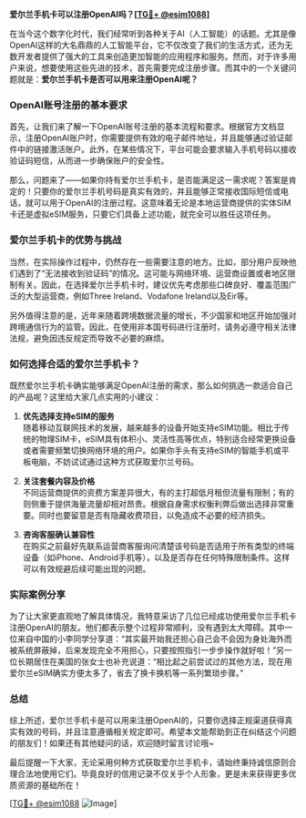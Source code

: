 **爱尔兰手机卡可以注册OpenAI吗？[[TG💪+ @esim1088](https://t.me/s/esim1088)]**

在当今这个数字化时代，我们经常听到各种关于AI（人工智能）的话题。尤其是像OpenAI这样的大名鼎鼎的人工智能平台，它不仅改变了我们的生活方式，还为无数开发者提供了强大的工具来创造更加智能的应用程序和服务。然而，对于许多用户来说，想要使用这些先进的技术，首先需要完成注册步骤。而其中的一个关键问题就是：**爱尔兰手机卡是否可以用来注册OpenAI呢？**

### OpenAI账号注册的基本要求

首先，让我们来了解一下OpenAI账号注册的基本流程和要求。根据官方文档显示，注册OpenAI账户时，你需要提供有效的电子邮件地址，并且能够通过验证邮件中的链接激活账户。此外，在某些情况下，平台可能会要求输入手机号码以接收验证码短信，从而进一步确保账户的安全性。

那么，问题来了——如果你持有爱尔兰手机卡，是否能满足这一需求呢？答案是肯定的！只要你的爱尔兰手机号码是真实有效的，并且能够正常接收国际短信或电话，就可以用于OpenAI的注册过程。这意味着无论是本地运营商提供的实体SIM卡还是虚拟eSIM服务，只要它们具备上述功能，就完全可以胜任这项任务。

### 爱尔兰手机卡的优势与挑战

当然，在实际操作过程中，仍然存在一些需要注意的地方。比如，部分用户反映他们遇到了“无法接收到验证码”的情况。这可能与网络环境、运营商设置或者地区限制有关。因此，在选择爱尔兰手机卡时，建议优先考虑那些口碑良好、覆盖范围广泛的大型运营商，例如Three Ireland、Vodafone Ireland以及Eir等。

另外值得注意的是，近年来随着跨境数据流量的增长，不少国家和地区开始加强对跨境通信行为的监管。因此，在使用非本国号码进行注册时，请务必遵守相关法律法规，避免因违反规定而导致不必要的麻烦。

### 如何选择合适的爱尔兰手机卡？

既然爱尔兰手机卡确实能够满足OpenAI注册的需求，那么如何挑选一款适合自己的产品呢？这里给大家几点实用的小建议：

1. **优先选择支持eSIM的服务**  
   随着移动互联网技术的发展，越来越多的设备开始支持eSIM功能。相比于传统的物理SIM卡，eSIM具有体积小、灵活性高等优点，特别适合经常更换设备或者需要频繁切换网络环境的用户。如果你手头有支持eSIM的智能手机或平板电脑，不妨试试通过这种方式获取爱尔兰号码。

2. **关注套餐内容及价格**  
   不同运营商提供的资费方案差异很大，有的主打超低月租但流量有限制；有的则侧重于提供海量流量却相对昂贵。根据自身需求权衡利弊后做出选择非常重要。同时也要留意是否有隐藏收费项目，以免造成不必要的经济损失。

3. **咨询客服确认兼容性**  
   在购买之前最好先联系运营商客服询问清楚该号码是否适用于所有类型的终端设备（如iPhone、Android手机等），以及是否存在任何特殊限制条件。这样可以有效规避后续可能出现的问题。

### 实际案例分享

为了让大家更直观地了解具体情况，我特意采访了几位已经成功使用爱尔兰手机卡注册OpenAI的朋友。他们都表示整个过程非常顺利，没有遇到太大障碍。其中一位来自中国的小李同学分享道：“其实最开始我还担心自己会不会因为身处海外而被系统屏蔽掉，后来发现完全不用担心，只要按照指引一步步操作就好啦！”另一位长期居住在美国的张女士也补充说道：“相比起之前尝试过的其他方法，现在用爱尔兰eSIM确实方便太多了，省去了换卡换机等一系列繁琐步骤。”

### 总结

综上所述，爱尔兰手机卡是可以用来注册OpenAI的，只要你选择正规渠道获得真实有效的号码，并且注意遵循相关规定即可。希望本文能帮助到正在纠结这个问题的朋友们！如果还有其他疑问的话，欢迎随时留言讨论哦~

最后提醒一下大家，无论采用何种方式获取爱尔兰手机卡，请始终秉持诚信原则合理合法地使用它们。毕竟良好的信用记录不仅关乎个人形象，更是未来获得更多优质资源的基础所在！

[[TG💪+ @esim1088](https://t.me/s/esim1088) ![Image](https://i.postimg.cc/4NQfJmqS/Snipaste-2025-05-13-00-14-12.png)]